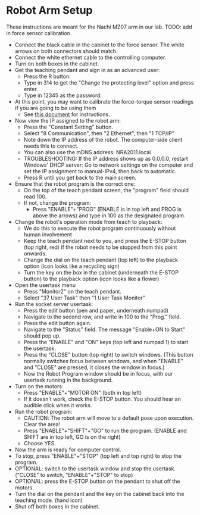 # Robot Arm Setup
These instructions are meant for the Nachi MZ07 arm in our lab.
TODO: add in force sensor calibration

* Connect the black cable in the cabinet to the force sensor. The white arrows on both connectors should match.
* Connect the white ethernet cable to the controlling computer.
* Turn on both boxes in the cabinet.
* Get the teaching pendant and sign in as an advanced user:
	* Press the R button.
	* Type in 314 to get the "Change the protecting level" option and press enter.
	* Type in 12345 as the password.
* At this point, you may want to calibrate the force-torque sensor readings if you are going to be using them
	* See [this document](force_calibration.md) for instructions.
* Now view the IP assigned to the robot arm:
	* Press the "Constant Setting" button.
	* Select "8 Communication", then "2 Ethernet", then "1 TCP/IP"
	* Note down the IP address of the robot. The computer-side client needs this to connect.
	* You can also use the mDNS address: NRA2011.local
	* TROUBLESHOOTING: If the IP address shows up as 0.0.0.0, restart Windows' DHCP server: Go to network settings on the computer and set the IP assignment to manual-IPv4, then back to automatic.
	* Press R until you get back to the main screen.
* Ensure that the robot program is the correct one:
	* On the top of the teach pendant screen, the "program" field should read 100.
	* If not, change the program:
		* Press "ENABLE"+"PROG" (ENABLE is in top left and PROG is above the arrows) and type in 100 as the designated program.
* Change the robot's operation mode from teach to playback:
	* We do this to execute the robot program continuously without human involvement
	* Keep the teach pendant next to you, and press the E-STOP button (top right, red) if the robot needs to be stopped from this point onwards.
	* Change the dial on the teach pendant (top left) to the playback option (icon looks like a recycling sign)
	* Turn the key on the box in the cabinet (underneath the E-STOP button) to the playback option (icon looks like a flower)
* Open the usertask menu
	* Press "Monitor2" on the teach pendant.
	* Select "37 User Task" then "1 User Task Monitor"
* Run the socket server usertask:
	* Press the edit button (pen and paper, underneath numpad)
	* Navigate to the second row, and write in 100 to the "Prog." field.
	* Press the edit button again.
	* Navigate to the "Status" field. The message "Enable+ON to Start" should pop up.
	* Press the "ENABLE" and "ON" keys (top left and numpad 1) to start the usertask.
	* Press the "CLOSE" button (top right) to switch windows. (This button normally
	switches focus between windows, and when "ENABLE" and "CLOSE" are pressed, it closes
	the window in focus.)
	* Now the Robot Program window should be in focus, with our usertask running in the background.
* Turn on the motors:
	* Press "ENABLE"+"MOTOR ON" (both in top left)
	* If it doesn't work, check the E-STOP button. You should hear an audible click when it works.
* Run the robot program:
	* CAUTION: The robot arm will move to a default pose upon execution. Clear the area!
	* Press "ENABLE"+"SHIFT"+"GO" to run the program. (ENABLE and SHIFT are in top left, GO is on the right)
	* Choose YES.
* Now the arm is ready for computer control.
* To stop, press "ENABLE"+"STOP" (top left and top right) to stop the program.
* OPTIONAL: switch to the usertask window and stop the usertask. ("CLOSE" to switch, "ENABLE"+"STOP" to stop)
* OPTIONAL: press the E-STOP button on the pendant to shut off the motors.
* Turn the dial on the pendant and the key on the cabinet back into the teaching mode. (hand icon)
* Shut off both boxes in the cabinet.
